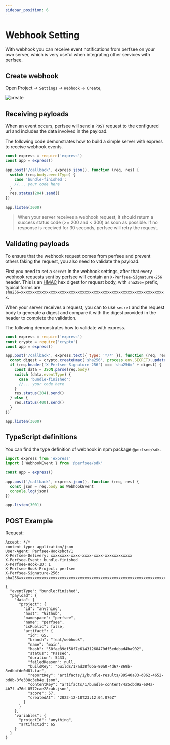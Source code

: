 ```yaml
---
sidebar_position: 6
---
```


# Webhook Setting

With webhook you can receive event notifications from perfsee on your own server, which is very useful when integrating other services with perfsee.

## Create webhook

Open Project -> `Settings` -> `Webhook` -> `Create`,

![create](/settings/create-webhook.png)

## Receiving payloads

When an event occurs, perfsee will send a `POST` request to the configured url and includes the data involved in the payload.

The following code demonstrates how to build a simple server with express to receive webhook events.

```js
const express = require('express')
const app = express()

app.post('/callback', express.json(), function (req, res) {
  switch (req.body.eventType) {
    case 'bundle-finished':
    //... your code here
  }
  res.status(204).send()
})

app.listen(3000)
```

> When your server receives a webhook request, it should return a success status code (>= 200 and < 300) as soon as possible. If no response is received for 30 seconds, perfsee will retry the request.

## Validating payloads

To ensure that the webhook request comes from perfsee and prevent others faking the request, you also need to validate the payload.

First you need to set a `secret` in the webhook settings, after that every webhook requests sent by perfsee will contain an `X-Perfsee-Signature-256` header. This is an [HMAC](https://en.wikipedia.org/wiki/HMAC) hex digest for request body, with `sha256=` prefix, typical forms are `sha256=xxxxxxxxxxxxxxxxxxxxxxxxxxxxxxxxxxxxxxxxxxxxxxxxxxxxxxxxxxxxxxxx`.

When your server receives a request, you can to use `secret` and the request body to generate a digest and compare it with the digest provided in the header to complete the validation.

The following demonstrates how to validate with express.

```js
const express = require('express')
const crypto = require('crypto')
const app = express()

app.post('/callback', express.text({ type: '*/*' }), function (req, res) {
  const digest = crypto.createHmac('sha256', process.env.SECRET).update(req.body).digest('hex')
  if (req.header('X-Perfsee-Signature-256') === 'sha256=' + digest) {
    const data = JSON.parse(req.body)
    switch (data.eventType) {
      case 'bundle-finished':
      //... your code here
    }
    res.status(204).send()
  } else {
    res.status(400).send()
  }
})

app.listen(3000)
```

## TypeScript definitions

You can find the type definition of webhook in npm package `@perfsee/sdk`.

```ts
import express from 'express'
import { WebhookEvent } from '@perfsee/sdk'

const app = express()

app.post('/callback', express.json(), function (req, res) {
  const json = req.body as WebhookEvent
  console.log(json)
})

app.listen(3001)
```

## POST Example

Request:

```
Accept: */*
content-type: application/json
User-Agent: Perfsee-Hookshot/1
X-Perfsee-Delivery: xxxxxxxx-xxxx-xxxx-xxxx-xxxxxxxxxxxx
X-Perfsee-Event: bundle-finished
X-Perfsee-Hook-ID: 1
X-Perfsee-Hook-Project: perfsee
X-Perfsee-Signature-256: sha256=xxxxxxxxxxxxxxxxxxxxxxxxxxxxxxxxxxxxxxxxxxxxxxxxxxxxxxxxxxxxxxxx

{
  "eventType": "bundle:finished",
  "payload": {
    "data": {
      "project": {
        "id": "anything",
        "host": "Github",
        "namespace": "perfsee",
        "name": "perfsee",
        "isPublic": false,
        "artifact": {
          "id": 65,
          "branch": "feat/webhook",
          "name": "main",
          "hash": "50fae89df58f7e61431268470df5edebad4ba902",
          "status": "Passed",
          "duration": 5433,
          "failedReason": null,
          "buildKey": "builds/1/ad38f6ba-80a0-4d67-869b-8edbbfde0d81.tar",
          "reportKey": "artifacts/1/bundle-results/89540a83-d862-4652-bd8b-3fe338c3eb4e.json",
          "contentKey": "artifacts/1/bundle-content/4a5cbd9a-e04a-4b7f-a76d-0572cae28cab.json",
          "score": 57,
          "createdAt": "2022-12-18T23:12:04.076Z"
        }
      }
    },
    "variables": {
      "projectId": "anything",
      "artifactId": 65
    }
  }
}
```
